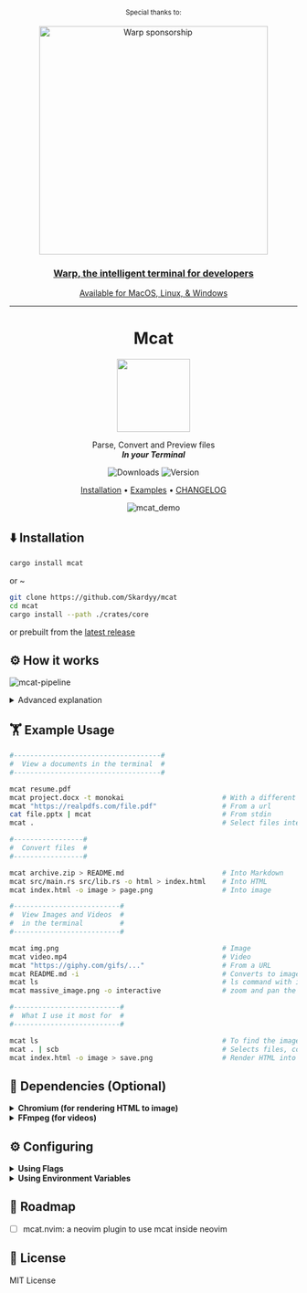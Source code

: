 <div align="center" markdown="1">
   <sup>Special thanks to:</sup>
   <br>
   <br>
   <a href="https://www.warp.dev/mcat">
      <img alt="Warp sponsorship" width="400" src="https://github.com/user-attachments/assets/c21102f7-bab9-4344-a731-0cf6b341cab2">
   </a>

### [Warp, the intelligent terminal for developers](https://www.warp.dev/mcat)
[Available for MacOS, Linux, & Windows](https://www.warp.dev/mcat)<br>

</div>
<hr>

<div align="center">

# Mcat

<img src="https://i.imgur.com/qSSM6Iy.png" width="128"/>

Parse, Convert and Preview files  
***In your Terminal***

![Downloads](https://img.shields.io/crates/d/mcat?style=for-the-badge) ![Version](https://img.shields.io/crates/v/mcat?style=for-the-badge)  

[Installation](#%EF%B8%8F-installation) • [Examples](#%EF%B8%8F-example-usage) • [CHANGELOG](./CHANGELOG.md)

![mcat_demo](https://github.com/Skardyy/assets/blob/main/mcat_opt.gif)
</div>

## ⬇️ Installation
```sh
cargo install mcat
```
or ~
```sh
git clone https://github.com/Skardyy/mcat
cd mcat
cargo install --path ./crates/core
```
or prebuilt from the [latest release](https://github.com/Skardyy/mcat/releases/latest)

## ⚙️ How it works

![mcat-pipeline](https://github.com/user-attachments/assets/fbf4617d-453a-45e8-bbd5-5dfdac2b8086)

<details>
<summary>Advanced explanation</summary>
   
---


| Input |
|-------|

Inputs can be:
1. local file
2. url
3. bytes from stdin

The type of each input is inferred automatically, and it continues through the pipeline until it reaches the output format the user requested.

| In the pipeline |
|-----------------|

For example, if the user runs:

```
mcat file.docx file.pdf -o inline
```

`mcat` will:
- Convert both `file.docx` and `file.pdf` into a single Markdown file
- Convert that Markdown into HTML
- Convert the HTML into an image
- Convert the image into an inline terminal image and print it

You can also start from the middle of the pipeline.  
For example:

```
mcat file.html -o image > image.png
```

This starts at an HTML file and directly converts it into a PNG image.
   
| Explanation of the blocks |  
|---------------------------|

* **`Markdown`** - set when `-o md` or when the stdout isn't the terminal (piped)  

* **`Pretty Terminal`** is markdown with ANSI formatting, and is the **default** for any non video / image file. (the `-c` flag forces it)

* **`HTML`** set when `-o html` -- only works for non image / video files  

* **`Static Image`** set when `-o image` and gives an image  

* **`Interactive Image`** set when `-o interactive` and launches an interactive view to zoom and pan the image in the terminal.  

* **`Inline Display`** set when `-o inline` or `-i` and prints the content as image in the terminal  

---
</details>


## 🏋️ Example Usage
```sh
#------------------------------------#
#  View a documents in the terminal  #
#------------------------------------#

mcat resume.pdf
mcat project.docx -t monokai                        # With a different theme
mcat "https://realpdfs.com/file.pdf"                # From a url
cat file.pptx | mcat                                # From stdin
mcat .                                              # Select files interactively

#-----------------# 
#  Convert files  #
#-----------------#

mcat archive.zip > README.md                        # Into Markdown
mcat src/main.rs src/lib.rs -o html > index.html    # Into HTML
mcat index.html -o image > page.png                 # Into image

#--------------------------#
#  View Images and Videos  #
#  in the terminal         #
#--------------------------#

mcat img.png                                        # Image
mcat video.mp4                                      # Video
mcat "https://giphy.com/gifs/..."                   # From a URL
mcat README.md -i                                   # Converts to image and then shows it
mcat ls                                             # ls command with images
mcat massive_image.png -o interactive               # zoom and pan the image interactively in the terminal

#--------------------------#
#  What I use it most for  #
#--------------------------#

mcat ls                                             # To find the image i was looking for
mcat . | scb                                        # Selects files, concat them, and copy to clipboard ~ for AI prompts
mcat index.html -o image > save.png                 # Render HTML into images
```

## 🛐 Dependencies (Optional)
<details>
<summary><strong>Chromium (for rendering HTML to image)</strong></summary>

---
1. Available by default on most Windows machines via Microsoft Edge.
2. Also works with any installed Chrome, Edge, or Chromium.
3. You can install it manually via `mcat --fetch-chromium`
---
</details>

<details>
<summary><strong>FFmpeg (for videos)</strong></summary>

---
1. If it's already on your machine 🫠.
2. Otherwise, you can install it with `mcat --fetch-ffmpeg`
---
</details>

## ⚙️ Configuring
<details>
<summary><strong>Using Flags</strong></summary>

---
the main flags for configuring are:
* `--opts` for inline image printing
* `--ls-opts` for the ls command

run `mcat --help` for full detail, and other flags. 

---
</details>

<details>
<summary><strong>Using Environment Variables</strong></summary>

---
each variable mimicks its corresponding flag alternative.
* `MCAT_ENCODER`, Options: kitty,iterm,sixel,ascii. e.g. MCAT_ENCODER=kitty is the same as doing `--kitty`
* `MCAT_PAGER`, <str> the full command mcat will try to pipe into.
* `MCAT_THEME`, <str> same as the `--theme` flag
* `MCAT_INLINE_OPTS`, <str> same as the `--opts` flag
* `MCAT_LS_OPTS`, <str> same as the `--ls-opts` flag
* `MCAT_SILENT`, <bool> same as the `--silent` flag
* `MCAT_NO_LINENUMBERS`, <bool> same as the `--no-linenumbers` flag
---
</details>


## 🚧 Roadmap
- [ ] mcat.nvim: a neovim plugin to use mcat inside neovim

## 📎 License
MIT License
